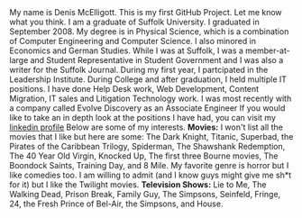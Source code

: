 <html>
<head>
<title><strong>Introduction</strong></title>
</head>

<body>
My name is Denis McElligott. This is my first GitHub Project. Let me know what you think.
</body>

<body>
I am a graduate of Suffolk University. I graduated in September 2008. My degree is in Physical Science, which is a 
combination of Computer Engineering and Computer Science. I also minored in Economics and German Studies.
</body>

<body>
While I was at Suffolk, I was a member-at-large and Student Representative in Student Government and I was also a
writer for the Suffolk Journal. During my first year, I partcipated in the Leadership Institute.
</body>

<head>
<title><strong>Work Experience<strong></title>
</head>

<body>
During College and after graduation, I held multiple IT positions. I have done Help Desk work, Web Development, Content
Migration, IT sales and Litigation Technology work. I was most recently with a company called Evolve Discovery as an 
Associate Engineer
</body>

<body>
If you would like to take an in depth look at the positions I have had, you can visit my 
<a href="http://www.linkedin.com/in/denismcelligott">linkedin profile</a>
</body>

<head>
<title><strong>Interests<strong></title>
</head>

<body>Below are some of my interests.</body>

<body>
<strong>Movies:</strong> I won't list all the movies that I like but here are some: The Dark Knight, Titanic, Superbad, 
the Pirates of the Caribbean Trilogy, Spiderman, The Shawshank Redemption, The 40 Year Old Virgin, Knocked Up, The first 
three Bourne movies, The Boondock Saints, Training Day, and 8 Mile. My favorite genre is horror but I like comedies too. 
I am willing to admit (and I know guys might give me sh*t for it) but I like the Twilight movies.
</body>

<body>
<strong>Television Shows:</strong> Lie to Me, The Walking Dead, Prison Break, Family Guy, The Simpsons, Seinfeld, Fringe,
24, the Fresh Prince of Bel-Air, the Simpsons, and House.
</body>

</html>
